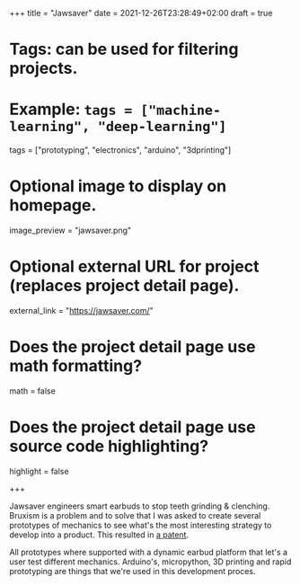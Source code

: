 +++
title = "Jawsaver"
date = 2021-12-26T23:28:49+02:00
draft = true

# Tags: can be used for filtering projects.
# Example: `tags = ["machine-learning", "deep-learning"]`
tags = ["prototyping", "electronics", "arduino", "3dprinting"]

# Optional image to display on homepage.
image_preview = "jawsaver.png"

# Optional external URL for project (replaces project detail page).
external_link = "https://jawsaver.com/"

# Does the project detail page use math formatting?
math = false

# Does the project detail page use source code highlighting?
highlight = false

+++

Jawsaver engineers smart earbuds to stop teeth grinding & clenching. Bruxism is a problem and to solve that I was asked to create several prototypes of mechanics to see what's the most interesting strategy to develop into a product. This resulted in [a patent](https://patents.google.com/patent/WO2023099429A1/).

All prototypes where supported with a dynamic earbud platform that let's a user test different mechanics. Arduino's, micropython, 3D printing and rapid prototyping are things that we're used in this development proces.